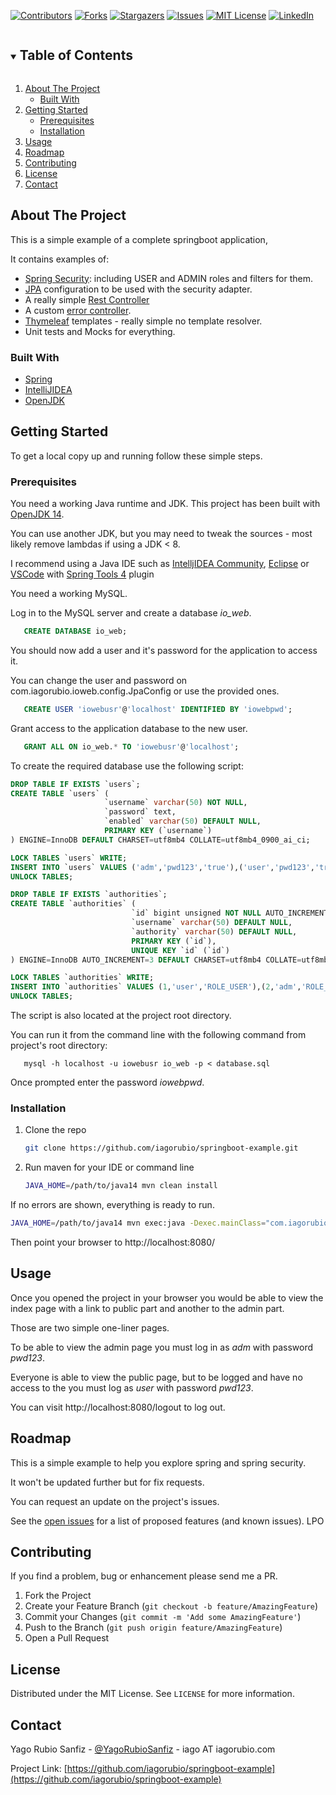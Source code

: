 [![Contributors][contributors-shield]][contributors-url]
[![Forks][forks-shield]][forks-url]
[![Stargazers][stars-shield]][stars-url]
[![Issues][issues-shield]][issues-url]
[![MIT License][license-shield]][license-url]
[![LinkedIn][linkedin-shield]][linkedin-url]



<!-- PROJECT LOGO
<br />
<p align="center">

  <a href="https://github.com/iagorubio/springboot-example">
    <img src="images/logo.png" alt="Logo" width="80" height="80">
  </a>

  <h3 align="center">springboot example</h3>

  <p align="center">
    Simple springboot example
    <br />
    <a href="https://github.com/iagorubio/springboot-example"><strong>Explore the docs »</strong></a>
    <br />
    <br />
    <a href="https://github.com/iagorubio/springboot-example">View Demo</a>
    ·
    <a href="https://github.com/iagorubio/springboot-example/issues">Report Bug</a>
    ·
    <a href="https://github.com/iagorubio/springboot-example/issues">Request Feature</a>
  </p>
</p>



<!-- TABLE OF CONTENTS -->
<details open="open">
  <summary><h2 style="display: inline-block">Table of Contents</h2></summary>
  <ol>
    <li>
      <a href="#about-the-project">About The Project</a>
      <ul>
        <li><a href="#built-with">Built With</a></li>
      </ul>
    </li>
    <li>
      <a href="#getting-started">Getting Started</a>
      <ul>
        <li><a href="#prerequisites">Prerequisites</a></li>
        <li><a href="#installation">Installation</a></li>
      </ul>
    </li>
    <li><a href="#usage">Usage</a></li>
    <li><a href="#roadmap">Roadmap</a></li>
    <li><a href="#contributing">Contributing</a></li>
    <li><a href="#license">License</a></li>
    <li><a href="#contact">Contact</a></li>
<!--
    <li><a href="#acknowledgements">Acknowledgements</a></li>
-->
  </ol>
</details>

<!-- ABOUT THE PROJECT -->
## About The Project

This is a simple example of a complete springboot application,

It contains examples of:
* [Spring Security](https://spring.io/projects/spring-security): including USER and ADMIN roles and filters for them.
* [JPA](https://spring.io/projects/spring-data-jpa) configuration to be used with the security adapter.
* A really simple [Rest Controller](https://en.wikipedia.org/wiki/Representational_state_transfer)
* A custom [error controller](https://spring.io/blog/2013/11/01/exception-handling-in-spring-mvc).
* [Thymeleaf](https://www.thymeleaf.org/) templates - really simple no template resolver.
* Unit tests and Mocks for everything.

### Built With

* [Spring](https://spring.io/)
* [IntelliJIDEA](https://www.jetbrains.com/idea/)
* [OpenJDK](https://openjdk.java.net/)

<!-- GETTING STARTED -->
## Getting Started

To get a local copy up and running follow these simple steps.

### Prerequisites

You need a working Java runtime and JDK. This project has been built with [OpenJDK 14](https://openjdk.java.net/projects/jdk/14/).

You can use another JDK, but you may need to tweak the sources - most likely remove lambdas if using a JDK < 8.

I recommend using a Java IDE such as [IntelljIDEA Community](https://www.jetbrains.com/idea/), [Eclipse](https://www.eclipse.org/community/eclipse_newsletter/2018/february/springboot.php) or [VSCode](https://code.visualstudio.com/) with [Spring Tools 4](https://spring.io/tools) plugin  

You need a working MySQL.

Log in to the MySQL server and create a database *io_web*.

```sql
   CREATE DATABASE io_web;
```

You should now add a user and it's password for the application to access it.

You can change the user and password on com.iagorubio.ioweb.config.JpaConfig or 
use the provided ones.

```sql
   CREATE USER 'iowebusr'@'localhost' IDENTIFIED BY 'iowebpwd';
```

Grant access to the application database to the new user.

```sql
   GRANT ALL ON io_web.* TO 'iowebusr'@'localhost';
```

To create the required database use the following script:

   ```sql
DROP TABLE IF EXISTS `users`;
CREATE TABLE `users` (
                        `username` varchar(50) NOT NULL,
                        `password` text,
                        `enabled` varchar(50) DEFAULT NULL,
                        PRIMARY KEY (`username`)
) ENGINE=InnoDB DEFAULT CHARSET=utf8mb4 COLLATE=utf8mb4_0900_ai_ci;

LOCK TABLES `users` WRITE;
INSERT INTO `users` VALUES ('adm','pwd123','true'),('user','pwd123','true');
UNLOCK TABLES;

DROP TABLE IF EXISTS `authorities`;
CREATE TABLE `authorities` (
                              `id` bigint unsigned NOT NULL AUTO_INCREMENT,
                              `username` varchar(50) DEFAULT NULL,
                              `authority` varchar(50) DEFAULT NULL,
                              PRIMARY KEY (`id`),
                              UNIQUE KEY `id` (`id`)
) ENGINE=InnoDB AUTO_INCREMENT=3 DEFAULT CHARSET=utf8mb4 COLLATE=utf8mb4_0900_ai_ci;

LOCK TABLES `authorities` WRITE;
INSERT INTO `authorities` VALUES (1,'user','ROLE_USER'),(2,'adm','ROLE_ADMIN');
UNLOCK TABLES;
   ```
The script is also located at the project root directory.

You can run it from the command line with the following command from project's root directory:

```shell
   mysql -h localhost -u iowebusr io_web -p < database.sql
```

Once prompted enter the password *iowebpwd*.

### Installation

1. Clone the repo
   ```sh
   git clone https://github.com/iagorubio/springboot-example.git
   ```
2. Run maven for your IDE or command line
   ```sh
   JAVA_HOME=/path/to/java14 mvn clean install
   ```
   
If no errors are shown, everything is ready to run.

   ```sh
   JAVA_HOME=/path/to/java14 mvn exec:java -Dexec.mainClass="com.iagorubio.ioweb.IowebApplication" -Dlogging.level.org.springframework=TRACE  
   ```
Then point your browser to http://localhost:8080/

<!-- USAGE EXAMPLES -->
## Usage

Once you opened the project in your browser you would be able to view the index
page with a link to public part and another to the admin part.

Those are two simple one-liner pages.

To be able to view the admin page you must log in as *adm* with password *pwd123*.

Everyone is able to view the public page, but to be logged and have no access to the  you must log as *user* with password *pwd123*.

You can visit http://localhost:8080/logout to log out.

<!-- ROADMAP -->
## Roadmap

This is a simple example to help you explore spring and spring security.

It won't be updated further but for fix requests.

You can request an update on the project's issues.

See the [open issues](https://github.com/iagorubio/springboot-example/issues) for a list of proposed features (and known issues).
LPO

<!-- CONTRIBUTING -->
## Contributing

If you find a problem, bug or enhancement please send me a PR.

1. Fork the Project
2. Create your Feature Branch (`git checkout -b feature/AmazingFeature`)
3. Commit your Changes (`git commit -m 'Add some AmazingFeature'`)
4. Push to the Branch (`git push origin feature/AmazingFeature`)
5. Open a Pull Request

<!-- LICENSE -->
## License

Distributed under the MIT License. See `LICENSE` for more information.

<!-- CONTACT -->
## Contact

Yago Rubio Sanfiz - [@YagoRubioSanfiz](https://twitter.com/YagoRubioSanfiz/) - iago AT iagorubio.com

Project Link: [https://github.com/iagorubio/springboot-example](https://github.com/iagorubio/springboot-example)

<!-- ACKNOWLEDGEMENTS
## Acknowledgements

* []()
* []()
* []()
 -->




<!-- MARKDOWN LINKS & IMAGES -->
<!-- https://www.markdownguide.org/basic-syntax/#reference-style-links -->
[contributors-shield]: https://img.shields.io/github/contributors/iagorubio/springboot-example.svg?style=for-the-badge
[contributors-url]: https://github.com/iagorubio/springboot-example/graphs/contributors
[forks-shield]: https://img.shields.io/github/forks/iagorubio/springboot-example.svg?style=for-the-badge
[forks-url]: https://github.com/iagorubio/springboot-example/network/members
[stars-shield]: https://img.shields.io/github/stars/iagorubio/springboot-example.svg?style=for-the-badge
[stars-url]: https://github.com/iagorubio/springboot-example/stargazers
[issues-shield]: https://img.shields.io/github/issues/iagorubio/springboot-example.svg?style=for-the-badge
[issues-url]: https://github.com/iagorubio/springboot-example/issues
[license-shield]: https://img.shields.io/github/license/iagorubio/springboot-example.svg?style=for-the-badge
[license-url]: https://github.com/iagorubio/springboot-example/blob/master/LICENSE.txt
[linkedin-shield]: https://img.shields.io/badge/-LinkedIn-black.svg?style=for-the-badge&logo=linkedin&colorB=555
[linkedin-url]: https://linkedin.com/in/iago-rubio
